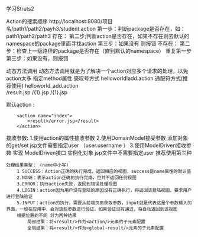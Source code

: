学习Struts2

Action的搜索顺序
	http://localhost:8080/项目名/path1/path2/payh3/student.action
	第一步：判断package是否存在，如：path1/path2/path3
		存在：
			第二步;判断action是否存在，如果不存在则去默认的namespace的package里面寻找action
			第三步：如果没有 则报错
		不存在：
			第二步：检查上一级路径的package是否存在（直到默认的namespace） 重复第一步
			第三步：如果没有，则报错
			
动态方法调用
	动态方法调用就是为了解决一个action对应多个请求的处理，以免action太多
		指定method属性
		感叹号方式 helloworld!add.action
		通配符方式(推荐使用)   helloworld_add.action  
			<action name="helloworld_*" method="{1}" class="com.imooc.action.HelloWorldAction">
			<result>/result.jsp</result>
			<result name="add">/{1}.jsp</result>
			<result name="update">/{1}.jsp</result>
		</action>
		
默认action :
		<default-action-ref name="index">
		</default-action-ref>

		<action name="index">
			<result>/error.jsp</result>
		</action>
		
接收参数:
	1.使用action的属性接收参数
	2.使用DomainModel接受参数 添加对象的get/set   jsp文件需要指定user  （user.username ）
	3.使用ModelDriven接收参数  实现 ModelDriven接口 实例化对象   jsp文件中不需要指定user
	推荐使用第三种
	
	处理结果类型： (name中小写)
		1 SUCCESS：Action正确的执行完成，返回相应的视图，success是name属性的默认值
		2.NONE：表示action正确的执行完成，但并不返回任何视图
		3.ERROR：执行action失败，返回到错误处理视图
		4.LOGIN：action因为用户没有登陆的原因没有正确执行，将返回该登陆视图，要求用户进行登陆验证
		5.INPUT：action的执行，需要从前端页面获取参数，input就是代表这是个参数输入的界面，一般在应用中，会对这些参数进行验证，如果验证没有通过，将自动返回到该视图
		根据位置的不同 分为两种结果
			局部结果：将<result/>作为<action/>元素的子元素配置
			全局结果：将<result/>作为<global-result/>元素的子元素配置
		
		
		
	
	
		

	